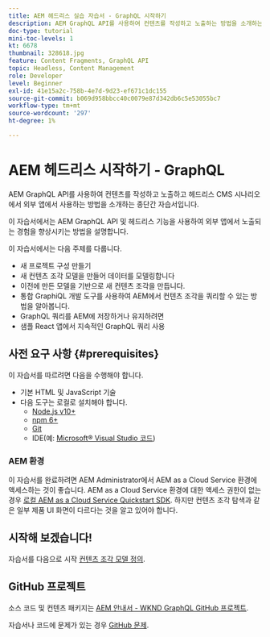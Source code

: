 ```yaml
---
title: AEM 헤드리스 실습 자습서 - GraphQL 시작하기
description: AEM GraphQL API를 사용하여 컨텐츠를 작성하고 노출하는 방법을 소개하는 종단간 자습서입니다.
doc-type: tutorial
mini-toc-levels: 1
kt: 6678
thumbnail: 328618.jpg
feature: Content Fragments, GraphQL API
topic: Headless, Content Management
role: Developer
level: Beginner
exl-id: 41e15a2c-758b-4e7d-9d23-ef671c1dc155
source-git-commit: b069d958bbcc40c0079e87d342db6c5e53055bc7
workflow-type: tm+mt
source-wordcount: '297'
ht-degree: 1%

---
```


# AEM 헤드리스 시작하기 - GraphQL

AEM GraphQL API를 사용하여 컨텐츠를 작성하고 노출하고 헤드리스 CMS 시나리오에서 외부 앱에서 사용하는 방법을 소개하는 종단간 자습서입니다.

이 자습서에서는 AEM GraphQL API 및 헤드리스 기능을 사용하여 외부 앱에서 노출되는 경험을 향상시키는 방법을 설명합니다.

이 자습서에서는 다음 주제를 다룹니다.

* 새 프로젝트 구성 만들기
* 새 컨텐츠 조각 모델을 만들어 데이터를 모델링합니다
* 이전에 만든 모델을 기반으로 새 컨텐츠 조각을 만듭니다.
* 통합 GraphiQL 개발 도구를 사용하여 AEM에서 컨텐츠 조각을 쿼리할 수 있는 방법을 알아봅니다.
* GraphQL 쿼리를 AEM에 저장하거나 유지하려면
* 샘플 React 앱에서 지속적인 GraphQL 쿼리 사용


## 사전 요구 사항 {#prerequisites}

이 자습서를 따르려면 다음을 수행해야 합니다.

* 기본 HTML 및 JavaScript 기술
* 다음 도구는 로컬로 설치해야 합니다.
   * [Node.js v10+](https://nodejs.org/en/)
   * [npm 6+](https://www.npmjs.com/)
   * [Git](https://git-scm.com/)
   * IDE(예: [Microsoft® Visual Studio 코드](https://code.visualstudio.com/))

### AEM 환경

이 자습서를 완료하려면 AEM Administrator에서 AEM as a Cloud Service 환경에 액세스하는 것이 좋습니다.  AEM as a Cloud Service 환경에 대한 액세스 권한이 없는 경우 [로컬 AEM as a Cloud Service Quickstart SDK](/help/cloud-service/local-development-environment/aem-runtime.md). 하지만 컨텐츠 조각 탐색과 같은 일부 제품 UI 화면이 다르다는 것을 알고 있어야 합니다.

## 시작해 보겠습니다!

자습서를 다음으로 시작 [컨텐츠 조각 모델 정의](content-fragment-models.md).

## GitHub 프로젝트

소스 코드 및 컨텐츠 패키지는 [AEM 안내서 - WKND GraphQL GitHub 프로젝트](https://github.com/adobe/aem-guides-wknd-graphql).

자습서나 코드에 문제가 있는 경우 [GitHub 문제](https://github.com/adobe/aem-guides-wknd-graphql/issues).
